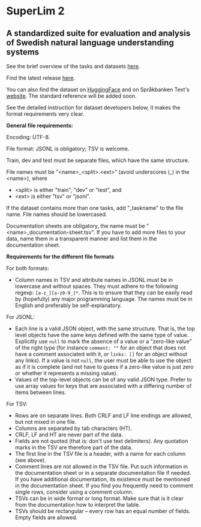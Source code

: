 # SuperLim 2
## A standardized suite for evaluation and analysis of Swedish natural language understanding systems

See the brief overview of the tasks and datasets [here](https://github.com/spraakbanken/SuperLim-2/blob/main/tasks.tsv). 

Find the latest release [here](https://github.com/spraakbanken/SuperLim-2/releases).

You can also find the dataset on [HuggingFace](https://huggingface.co/datasets/sbx/superlim-2) and on Språkbanken Text's [website](https://spraakbanken.gu.se/resurser/superlim). The standard reference will be added soon.

See the detailed instruction for dataset developers below, it makes the format requirements very clear.

**General file requirements:**

Encoding: UTF-8.

File format: JSONL is obligatory; TSV is welcome.

Train, dev and test must be separate files, which have the same structure.

File names must be "&lt;name>\_&lt;split>.&lt;ext>" (avoid underscores (\_) in the &lt;name>), where 
- &lt;split> is either "train", "dev" or "test", and 
- &lt;ext> is either "tsv" or "jsonl". 

If the dataset contains more than one tasks, add "_taskname" to the file name. File names should be lowercased.

Documentation sheets are obligatory, the name must be "&lt;name>_documentation-sheet.tsv". If you have to add more files to your data, name them in a transparent manner and list them in the documentation sheet.

**Requirements for the different file formats**

For both formats:
- Column names in TSV and attribute names in JSONL must be in lowercase and without spaces. They must adhere to the following regexp: `[a-z_][a-z0-9_]*`. This is to ensure that they can be easily read by (hopefully) any major programming language. The names must be in English and preferably be self-explanatory.

For JSONL:
- Each line is a valid JSON object, with the same structure. That is, the top level objects have the same keys defined with the same type of value. Explicitly use `null` to mark the absence of a value or a "zero-like value" of the right type (for instance `comment: ""` for an object that does not have a comment associated with it, or `links: []` for an object without any links). If a value is not `null`, the user must be able to use the object as if it is complete (and not have to guess if a zero-like value is just zero or whether it represents a missing value).
- Values of the top-level objects can be of any valid JSON type. Prefer to use array values for keys that are associated with a differing number of items between lines.

For TSV:
- Rows are on separate lines. Both CRLF and LF line endings are allowed, but not mixed in one file.
- Columns are separated by tab characters (HT).
- CRLF, LF and HT are never part of the data.
- Fields are not quoted (that is: don't use text delimiters). Any quotation marks in the TSV are therefore part of the data.
- The first line in the TSV file is a header, with a name for each column (see above).
- Comment lines are not allowed in the TSV file. Put such information in the documentation sheet or in a separate documentation file if needed. If you have additional documentation, its existence must be mentioned in the documentation sheet. If you find you frequently need to comment single rows, consider using a comment column. 
- TSVs can be in wide format or long format. Make sure that is it clear from the documentation how to interpret the table.
- TSVs should be rectangular – every row has an equal number of fields. Empty fields are allowed. 

